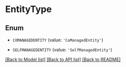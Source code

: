 # EntityType


## Enum

* `COMANAGEDENTITY` (value: `'CoManagedEntity'`)

* `SELFMANAGEDENTITY` (value: `'SelfManagedEntity'`)

[[Back to Model list]](../README.md#documentation-for-models) [[Back to API list]](../README.md#documentation-for-api-endpoints) [[Back to README]](../README.md)


